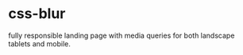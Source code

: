 # css-blur

fully responsible landing page with media queries for both landscape tablets and mobile.

